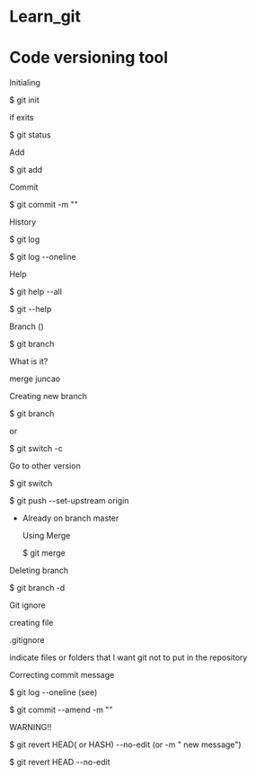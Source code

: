 # Learn_git

# Code versioning tool 


Initialing 

$ git init <under the project> 

if exits 

$ git status 

Add

$ git add <file>

Commit 

$ git commit -m "<message>"

History

$ git log

$ git log --oneline

Help 

$ git help --all 

$ git <command> --help


Branch ()

$ git branch 

What is it? 

merge juncao 


Creating new branch

$ git branch <name>

or 

$ git switch -c <name>

Go to other version 

$ git switch <name>

$ git push --set-upstream origin <name branch>

* Already on branch master

	Using Merge
	
	$ git merge <name branch>

Deleting branch 

$ git branch -d <branch name>

Git ignore 

creating file

.gitignore 

indicate files or folders that I want git not to put in the repository


Correcting commit message

$ git log --oneline (see)

$ git commit --amend -m  "<new message>"

WARNING!! 

$ git revert HEAD( or HASH) --no-edit (or -m " new message")

$ git revert HEAD --no-edit 









